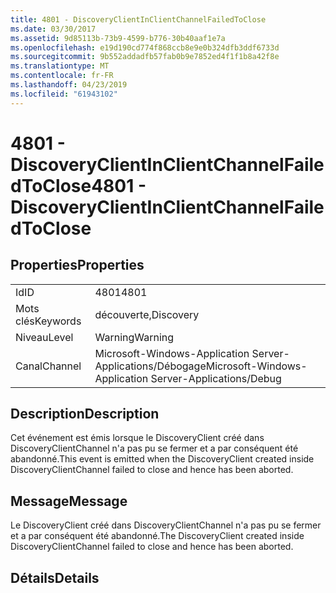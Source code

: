 ```yaml
---
title: 4801 - DiscoveryClientInClientChannelFailedToClose
ms.date: 03/30/2017
ms.assetid: 9d85113b-73b9-4599-b776-30b40aaf1e7a
ms.openlocfilehash: e19d190cd774f868ccb8e9e0b324dfb3ddf6733d
ms.sourcegitcommit: 9b552addadfb57fab0b9e7852ed4f1f1b8a42f8e
ms.translationtype: MT
ms.contentlocale: fr-FR
ms.lasthandoff: 04/23/2019
ms.locfileid: "61943102"
---
```

# <a name="4801---discoveryclientinclientchannelfailedtoclose"></a><span data-ttu-id="41f5c-102">4801 - DiscoveryClientInClientChannelFailedToClose</span><span class="sxs-lookup"><span data-stu-id="41f5c-102">4801 - DiscoveryClientInClientChannelFailedToClose</span></span>
## <a name="properties"></a><span data-ttu-id="41f5c-103">Properties</span><span class="sxs-lookup"><span data-stu-id="41f5c-103">Properties</span></span>  
  
|||  
|-|-|  
|<span data-ttu-id="41f5c-104">Id</span><span class="sxs-lookup"><span data-stu-id="41f5c-104">ID</span></span>|<span data-ttu-id="41f5c-105">4801</span><span class="sxs-lookup"><span data-stu-id="41f5c-105">4801</span></span>|  
|<span data-ttu-id="41f5c-106">Mots clés</span><span class="sxs-lookup"><span data-stu-id="41f5c-106">Keywords</span></span>|<span data-ttu-id="41f5c-107">découverte,</span><span class="sxs-lookup"><span data-stu-id="41f5c-107">Discovery</span></span>|  
|<span data-ttu-id="41f5c-108">Niveau</span><span class="sxs-lookup"><span data-stu-id="41f5c-108">Level</span></span>|<span data-ttu-id="41f5c-109">Warning</span><span class="sxs-lookup"><span data-stu-id="41f5c-109">Warning</span></span>|  
|<span data-ttu-id="41f5c-110">Canal</span><span class="sxs-lookup"><span data-stu-id="41f5c-110">Channel</span></span>|<span data-ttu-id="41f5c-111">Microsoft-Windows-Application Server-Applications/Débogage</span><span class="sxs-lookup"><span data-stu-id="41f5c-111">Microsoft-Windows-Application Server-Applications/Debug</span></span>|  
  
## <a name="description"></a><span data-ttu-id="41f5c-112">Description</span><span class="sxs-lookup"><span data-stu-id="41f5c-112">Description</span></span>  
 <span data-ttu-id="41f5c-113">Cet événement est émis lorsque le DiscoveryClient créé dans DiscoveryClientChannel n'a pas pu se fermer et a par conséquent été abandonné.</span><span class="sxs-lookup"><span data-stu-id="41f5c-113">This event is emitted when the DiscoveryClient created inside DiscoveryClientChannel failed to close and hence has been aborted.</span></span>  
  
## <a name="message"></a><span data-ttu-id="41f5c-114">Message</span><span class="sxs-lookup"><span data-stu-id="41f5c-114">Message</span></span>  
 <span data-ttu-id="41f5c-115">Le DiscoveryClient créé dans DiscoveryClientChannel n'a pas pu se fermer et a par conséquent été abandonné.</span><span class="sxs-lookup"><span data-stu-id="41f5c-115">The DiscoveryClient created inside DiscoveryClientChannel failed to close and hence has been aborted.</span></span>  
  
## <a name="details"></a><span data-ttu-id="41f5c-116">Détails</span><span class="sxs-lookup"><span data-stu-id="41f5c-116">Details</span></span>
